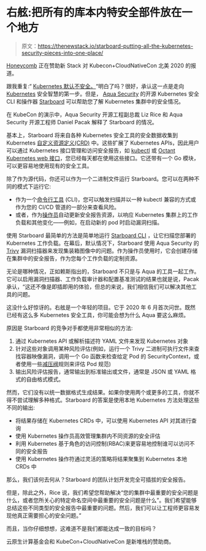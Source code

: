 # 右舷:把所有的库本内特安全部件放在一个地方

> 原文：<https://thenewstack.io/starboard-putting-all-the-kubernetes-security-pieces-into-one-place/>

[Honeycomb](https://www.honeycomb.io/) 正在赞助新 Stack 对 Kubecon+CloudNativeCon 北美 2020 的报道。

跟我重复:“ [Kubernetes 默认不安全。](https://thenewstack.io/kubernetes-security-best-practices-to-keep-you-out-of-the-news/)“明白了吗？很好，承认这一点是走向 [Kubernetes](https://kubernetes.io/) 安全智慧的第一步。但是， [Aqua Security](https://www.aquasec.com/) 的开源 Kubernetes 安全 CLI 和操作器 [Starboard](https://github.com/aquasecurity/starboard) 可以帮助您了解 Kubernetes 集群中的安全情况。

在 KubeCon 的演示中，Aqua Security 开源工程副总裁 Liz Rice 和 Aqua Security 开源工程师 Daniel Pacak 解释了 Starboard 的情况。

基本上，Starboard 将来自各种 Kubernetes 安全工具的安全数据收集到 Kubernetes [自定义资源定义(CRD)](https://kubernetes.io/docs/tasks/extend-kubernetes/custom-resources/custom-resource-definitions/) 中。这些扩展了 Kubernetes APIs，因此用户可以通过 Kubernetes 接口管理和访问安全报告，如 [kubectl](https://kubernetes.io/docs/tasks/tools/install-kubectl/) 或 [Octant Kubernetes web 接口](https://octant.dev/)，您已经每天都在使用这些接口。它还带有一个 Go 模块，可以更容易地使用现有的安全工具。

除了作为源代码，你还可以作为一个二进制文件运行 Starboard。您可以在两种不同的模式下运行它:

*   作为一个[命令行工具](https://github.com/aquasecurity/starboard#starboard-cli) (CLI)，您可以触发扫描并以一种 kubectl 兼容的方式或作为您的 CI/CD 管道的一部分来查看风险。
*   或者，作为[操作员](https://github.com/aquasecurity/starboard#starboard-operator)自动更新安全报告资源，以响应 Kubernetes 集群上的工作负载和其他变化——例如，在启动新的 pod 时启动漏洞扫描。

使用 Starboard 最简单的方法是简单地运行 [Starboard CLI](https://github.com/aquasecurity/starboard#starboard-cli) ，让它扫描您部署的 Kubernetes 工作负载。在幕后，默认情况下，Starboard 使用 Aqua Security 的 [Trivy](https://github.com/aquasecurity/trivy) 漏洞扫描器来发现集装箱图像中的问题。作为操作员使用时，它会创建存储在集群中的安全报告，作为您每个工作负载的定制资源。

无论是哪种情况，正如赖斯指出的，Starboard 不只是与 Aqua 的工具一起工作。它可以启用漏洞扫描器、工作负载审计器和配置基准测试的结果也就是说，Pacak 承认，“这还不像是即插即用的体验，但总的来说，我们相信我们可以解决其他工具的问题。

这没什么好惊讶的。右舷是一个年轻的项目。它于 2020 年 6 月首次问世。既然已经有这么多 Kubernetes 安全工具，你可能会想为什么 Aqua 要这么麻烦。

原因是 Starboard 的竞争对手都使用非常相似的方法:

1.  通过 Kubernetes API 或解析描述符 YAML 文件来发现 Kubernetes 对象
2.  针对这些对象调用某种风险评估(例如，运行一个 Trivy 二进制可执行文件来查找容器映像漏洞，调用一个 Go 函数来检查给定 Pod 的 SecurityContext，或者使用一些[减压阀](https://www.openpolicyagent.org/docs/latest/policy-language/)规则来评估 Pod 规范)
3.  输出风险评估报告，通常输出到标准输出或文件，通常是 JSON 或 YAML 格式的自由格式模式。

然而，它们没有以统一数据格式生成结果。如果你使用两个或更多的工具，你就不得不尝试理解多种格式。Starboard 的答案是使用本地 Kubernetes 方法处理这些不同的输出:

*   将结果存储在 Kubernetes CRDs 中，可以使用 Kubernetes API 对其进行查询
*   使用 Kubernetes 操作员高效管理集群内不同资源的安全评估
*   利用 Kubernetes 基于角色的访问控制(RBAC)来更容易地控制谁可以访问不同的安全报告
*   使用 Kubernetes 操作符通过灵活的策略将结果聚集到 Kubernetes 本地 CRDs 中

那么，我们该何去何从？Starboard 的团队计划开发完全可插拔的安全报告。

但是，除此之外，Rice 说，我们希望您帮助解决“您的集群中最重要的安全问题是什么，或者您所关心的特定命名空间中最重要的安全问题是什么”。我们希望能够总结这些不同类型的安全报告中最重要的问题。然后，我们可以让工程师更容易发现他真正需要担心的安全问题。”

而且，当你仔细想想，这难道不是我们都能达成一致的目标吗？

云原生计算基金会和 KubeCon+CloudNativeCon 是新堆栈的赞助商。

<svg xmlns:xlink="http://www.w3.org/1999/xlink" viewBox="0 0 68 31" version="1.1"><title>Group</title> <desc>Created with Sketch.</desc></svg>